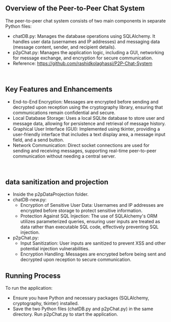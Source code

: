 ## Overview of the Peer-to-Peer Chat System

The peer-to-peer chat system consists of two main components in separate Python files:
 - chatDB.py: Manages the database operations using SQLAlchemy. It handles user data (usernames and IP addresses) and messaging data (message content, sender, and recipient details).
 - p2pChat.py: Manages the application logic, including a GUI, networking for message exchange, and encryption for secure communication.
 - Reference: https://github.com/rashidkolaghassi/P2P-Chat-System
<br>

## Key Features and Enhancements

 - End-to-End Encryption: Messages are encrypted before sending and decrypted upon reception using the cryptography library, ensuring that communications remain confidential and secure.
 - Local Database Storage: Uses a local SQLite database to store user and message data, allowing for persistence and retrieval of message history.
 - Graphical User Interface (GUI): Implemented using tkinter, providing a user-friendly interface that includes a text display area, a message input field, and a send button.
 - Network Communication: Direct socket connections are used for sending and receiving messages, supporting real-time peer-to-peer communication without needing a central server.
<br>

## data sanitization and projection
 - Inside the p2pDataProjection folder.
 - chatDB-new.py:
    - Encryption of Sensitive User Data: Usernames and IP addresses are encrypted before storage to protect sensitive information.
    - Protection Against SQL Injection: The use of SQLAlchemy's ORM utilizes parameterized queries, ensuring user inputs are treated as data rather than executable SQL code, effectively preventing SQL injection.
 - p2pChat.py:
    - Input Sanitization: User inputs are sanitized to prevent XSS and other potential injection vulnerabilities.
    - Encryption Handling: Messages are encrypted before being sent and decrypted upon reception to secure communication.

## Running Process

To run the application:
 - Ensure you have Python and necessary packages (SQLAlchemy, cryptography, tkinter) installed.
 - Save the two Python files (chatDB.py and p2pChat.py) in the same directory. Run p2pChat.py to start the application.
